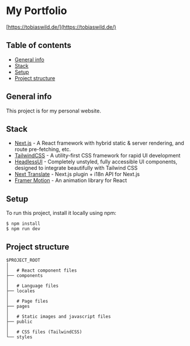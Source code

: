 # My Portfolio

[https://tobiaswild.de/](https://tobiaswild.de/)

## Table of contents

-   [General info](#general-info)
-   [Stack](#stack)
-   [Setup](#setup)
-   [Project structure](#project-structure)

## General info

This project is for my personal website.

## Stack

-   [Next.js](https://nextjs.org/) - A React framework with hybrid static & server rendering, and route pre-fetching, etc.
-   [TailwindCSS](https://tailwindcss.com/) - A utility-first CSS framework for rapid UI development
-   [HeadlessUI](https://headlessui.dev/) - Completely unstyled, fully accessible UI components, designed to integrate beautifully with Tailwind CSS
-   [Next Translate](https://github.com/vinissimus/next-translate) - Next.js plugin + i18n API for Next.js
-   [Framer Motion](https://www.framer.com/motion/) - An animation library for React

## Setup

To run this project, install it locally using npm:

```
$ npm install
$ npm run dev
```

## Project structure

```
$PROJECT_ROOT
│
│   # React component files
├── components
│
│   # Language files
├── locales
│
│   # Page files
├── pages
│
│   # Static images and javascript files
├── public
│
│   # CSS files (TailwindCSS)
└── styles
```
